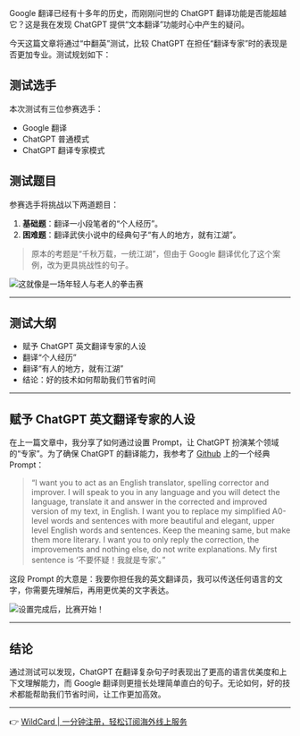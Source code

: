 Google 翻译已经有十多年的历史，而刚刚问世的 ChatGPT 翻译功能是否能超越它？这是我在发现 ChatGPT 提供“文本翻译”功能时心中产生的疑问。

今天这篇文章将通过“中翻英”测试，比较 ChatGPT 在担任“翻译专家”时的表现是否更加专业。测试规划如下：

## 测试选手

本次测试有三位参赛选手：

- Google 翻译  
- ChatGPT 普通模式  
- ChatGPT 翻译专家模式  

## 测试题目

参赛选手将挑战以下两道题目：

1. **基础题**：翻译一小段笔者的“个人经历”。  
2. **困难题**：翻译武侠小说中的经典句子“有人的地方，就有江湖”。

> 原本的考题是“千秋万载，一统江湖”，但由于 Google 翻译优化了这个案例，改为更具挑战性的句子。

![这就像是一场年轻人与老人的拳击赛](https://miro.medium.com/v2/resize:fit:750/1*14aiGW8F8VRpPWiByR-EGQ.png)

---

## 测试大纲

- 赋予 ChatGPT 英文翻译专家的人设  
- 翻译“个人经历”  
- 翻译“有人的地方，就有江湖”  
- 结论：好的技术如何帮助我们节省时间  

---

## 赋予 ChatGPT 英文翻译专家的人设

在上一篇文章中，我分享了如何通过设置 Prompt，让 ChatGPT 扮演某个领域的“专家”。为了确保 ChatGPT 的翻译能力，我参考了 [Github](https://github.com/f/awesome-chatgpt-prompts#act-as-an-english-translator-and-improver) 上的一个经典 Prompt：

> “I want you to act as an English translator, spelling corrector and improver. I will speak to you in any language and you will detect the language, translate it and answer in the corrected and improved version of my text, in English. I want you to replace my simplified A0-level words and sentences with more beautiful and elegant, upper level English words and sentences. Keep the meaning same, but make them more literary. I want you to only reply the correction, the improvements and nothing else, do not write explanations. My first sentence is ‘不要怀疑！我就是专家’。”

这段 Prompt 的大意是：我要你担任我的英文翻译员，我可以传送任何语言的文字，你需要先理解后，再用更优美的文字表达。

![设置完成后，比赛开始！](https://miro.medium.com/v2/resize:fit:750/1*w77HIivvGpwAKPV9rcF6ug.png)

---

## 结论

通过测试可以发现，ChatGPT 在翻译复杂句子时表现出了更高的语言优美度和上下文理解能力，而 Google 翻译则更擅长处理简单直白的句子。无论如何，好的技术都能帮助我们节省时间，让工作更加高效。

---

👉 [WildCard | 一分钟注册，轻松订阅海外线上服务](https://bit.ly/bewildcard)